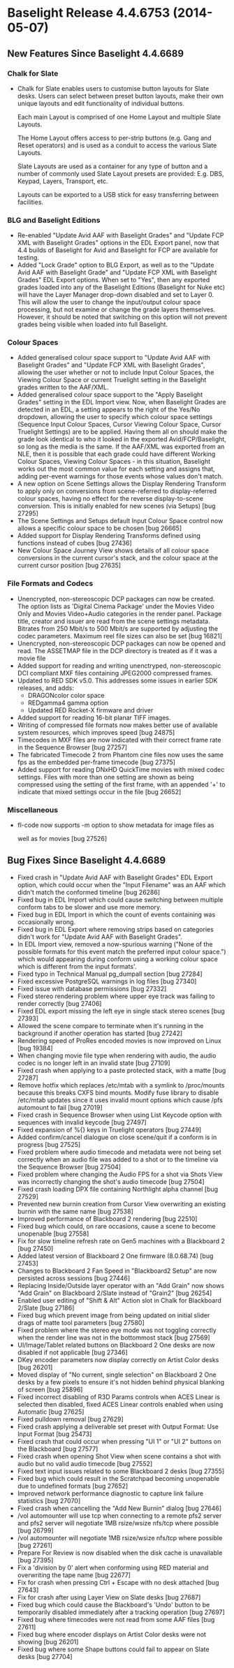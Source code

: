 # Baselight Release 4.4.6753 (2014-05-07)



## New Features Since Baselight 4.4.6689

### Chalk for Slate

*   Chalk for Slate enables users to customise button layouts for Slate desks. Users can select between preset button layouts, make their own unique layouts and edit functionality of individual buttons.

    Each main Layout is comprised of one Home Layout and multiple Slate Layouts.

    The Home Layout offers access to per-strip buttons (e.g. Gang and Reset operators) and is used as a conduit to access the various Slate Layouts.

    Slate Layouts are used as a container for any type of button and a number of commonly used Slate Layout presets are provided: E.g. DBS, Keypad, Layers, Transport, etc.

    Layouts can be exported to a USB stick for easy transferring between facilities.

### BLG and Baselight Editions

* Re-enabled "Update Avid AAF with Baselight Grades" and "Update FCP XML with Baselight Grades" options in the EDL Export panel, now that 4.4 builds of Baselight for Avid and Baselight for FCP are available for testing.
* Added "Lock Grade" option to BLG Export, as well as to the "Update Avid AAF with Baselight Grade" and "Update FCP XML with Baselight Grades" EDL Export options. When set to "Yes", then any exported grades loaded into any of the Baselight Editions (Baselight for Nuke etc) will have the Layer Manager drop-down disabled and set to Layer 0. This will allow the user to change the input/output colour space processing, but not examine or change the grade layers themselves. However, it should be noted that switching on this option will not prevent grades being visible when loaded into full Baselight.

### Colour Spaces

* Added generalised colour space support to "Update Avid AAF with Baselight Grades" and "Update FCP XML with Baselight Grades", allowing the user whether or not to include Input Colour Spaces, the Viewing Colour Space or current Truelight setting in the Baselight grades written to the AAF/XML.
* Added generalised colour space support to the "Apply Baselight Grades" setting in the EDL Import view. Now, when Baselight Grades are detected in an EDL, a setting appears to the right of the Yes/No dropdown, allowing the user to specify which colour space settings (Sequence Input Colour Spaces, Cursor Viewing Colour Space, Cursor Truelight Settings) are to be applied. Having them all on should make the grade look identical to who it looked in the exported Avid/FCP/Baselight, so long as the media is the same. If the AAF/XML was exported from an NLE, then it is possible that each grade could have different Working Colour Spaces, Viewing Colour Spaces - in this situation, Baselight works out the most common value for each setting and assigns that, adding per-event warnings for those events whose values don't match.
* A new option on Scene Settings allows the Display Rendering Transform to apply only on conversions from scene-referred to display-referred colour spaces, having no effect for the reverse display-to-scene conversion. This is initially enabled for new scenes (via Setups) \[bug 27295]
* The Scene Settings and Setups default Input Colour Space control now allows a specific colour space to be chosen \[bug 26665]
* Added support for Display Rendering Transforms defined using functions instead of cubes \[bug 27436]
* New Colour Space Journey View shows details of all colour space conversions in the current cursor's stack, and the colour space at the current cursor position \[bug 27635]

### File Formats and Codecs

* Unencrypted, non-stereoscopic DCP packages can now be created. The option lists as 'Digital Cinema Package' under the Movies Video Only and Movies Video+Audio categories in the render panel. Package title, creator and issuer are read from the scene settings metadata. Bitrates from 250 Mbit/s to 500 Mbit/s are supported by adjusting the codec parameters. Maximum reel file sizes can also be set \[bug 16821]
* Unencrypted, non-stereoscopic DCP packages can now be opened and read. The ASSETMAP file in the DCP directory is treated as if it was a movie file
* Added support for reading and writing unenctryped, non-stereoscopic DCI compliant MXF files containing JPEG2000 compressed frames.
* Updated to RED SDK v5.0. This addresses some issues in earlier SDK releases, and adds:
  * DRAGONcolor color space
  * REDgamma4 gamma option
  * Updated RED Rocket-X firmware and driver
* Added support for reading 16-bit planar TIFF images.
* Writing of compressed file formats now makes better use of available system resources, which improves speed \[bug 24875]
* Timecodes in MXF files are now indicated with their correct frame rate in the Sequence Browser \[bug 27257]
* The fabricated Timecode 2 from Phantom cine files now uses the same fps as the embedded per-frame timecode \[bug 27375]
* Added support for reading DNxHD QuickTime movies with mixed codec settings. Files with more than one setting are shown as being compressed using the setting of the first frame, with an appended '+' to indicate that mixed settings occur in the file \[bug 26652]

### Miscellaneous

*   fl-code now supports -m option to show metadata for image files as

    well as for movies \[bug 27526]

## Bug Fixes Since Baselight 4.4.6689

* Fixed crash in "Update Avid AAF with Baselight Grades" EDL Export option, which could occur when the "Input Filename" was an AAF which didn't match the conformed timeline \[bug 26286]
* Fixed bug in EDL Import which could cause switching between multiple conform tabs to be slower and use more memory.
* Fixed bug in EDL Import in which the count of events containing was occasionally wrong.
* Fixed bug in EDL Export where removing strips based on categories didn't work for "Update Avid AAF with Baselight Grades".
* In EDL Import view, removed a now-spurious warning ("None of the possible formats for this event match the preferred input colour space.") which would appearing during conform using a working colour space which is different from the input formats'.
* Fixed typo in Technical Manual pg\_dumpall section \[bug 27284]
* Fixed excessive PostgreSQL warnings in log files \[bug 27340]
* Fixed issue with database permissions \[bug 27332]
* Fixed stereo rendering problem where upper eye track was failing to render correctly \[bug 27406]
* Fixed EDL export missing the left eye in single stack stereo scenes \[bug 27393]
* Allowed the scene compare to terminate when it's running in the background if another operation has started \[bug 27242]
* Rendering speed of ProRes encoded movies is now improved on Linux \[bug 19384]
* When changing movie file type when rendering with audio, the audio codec is no longer left in an invalid state \[bug 27109]
* Fixed crash when applying to a paste protected stack, with a matte \[bug 27287]
* Remove hotfix which replaces /etc/mtab with a symlink to /proc/mounts because this breaks CXFS bind mounts. Modify fuse library to disable /etc/mtab updates since it uses invalid mount options which cause /pfs automount to fail \[bug 27019]
* Fixed crash in Sequence Browser when using List Keycode option with sequences with invalid keycode \[bug 27497]
* Fixed expansion of %{} keys in Truelight operators \[bug 27449]
* Added confirm/cancel dialogue on close scene/quit if a conform is in progress \[bug 27525]
* Fixed problem where audio timecode and metadata were not being set correctly when an audio file was added to a shot or to the timeline via the Sequence Browser \[bug 27504]
* Fixed problem where changing the Audio FPS for a shot via Shots View was incorrectly changing the shot's audio timecode \[bug 27504]
* Fixed crash loading DPX file containing Northlight alpha channel \[bug 27529]
* Prevented new burnin creation from Cursor View overwriting an existing burnin with the same name \[bug 27538]
* Improved performance of Blackboard 2 rendering \[bug 22510]
* Fixed bug which could, on rare occasions, cause a scene to become unopenable \[bug 27558]
* Fix for slow timeline refresh rate on Gen5 machines with a Blackboard 2 \[bug 27450]
* Added latest version of Blackboard 2 One firmware (8.0.68.74) \[bug 27453]
* Changes to Blackboard 2 Fan Speed in "Blackboard2 Setup" are now persisted across sessions \[bug 27446]
* Replacing Inside/Outside layer operator with an "Add Grain" now shows "Add Grain" on Blackboard 2/Slate instead of "Grain2" \[bug 26254]
* Enabled user editing of "Shift & Alt" Action slot in Chalk for Blackboard 2/Slate \[bug 27186]
* Fixed bug which prevent image from being updated on initial slider drags of matte tool parameters \[bug 27580]
* Fixed problem where the stereo eye mode was not toggling correctly when the render line was not in the bottommost stack \[bug 27569]
* UI/Image/Tablet related buttons on Blackboard 2 One desks are now disabled if not applicable \[bug 27346]
* DKey encoder parameters now display correctly on Artist Color desks \[bug 26201]
* Moved display of "No current, single selection" on Blackboard 2 One desks by a few pixels to ensure it's not hidden behind physical blanking of screen \[bug 25896]
* Fixed incorrect disabling of R3D Params controls when ACES Linear is selected then disabled, fixed ACES Linear controls enabled when using Automatic \[bug 27625]
* Fixed pulldown removal \[bug 27629]
* Fixed crash applying a deliverable set preset with Output Format: Use Input Format \[bug 25473]
* Fixed crash that could occur when pressing "UI 1" or "UI 2" buttons on the Blackboard \[bug 27577]
* Fixed crash when opening Shot View when scene contains a shot with audio but no valid audio timecode \[bug 27552]
* Fixed text input issues related to some Blackboard 2 desks \[bug 27355]
* Fixed bug which could result in the Scratchpad becoming unopenable due to undefined formats \[bug 27652]
* Improved network performance diagnostic to capture link failure statistics \[bug 27070]
* Fixed crash when cancelling the "Add New Burnin" dialog \[bug 27646]
* /vol automounter will use tcp when connecting to a remote pfs2 server and pfs2 server will negotiate 1MB rsize/wsize nfs/tcp where possible \[bug 26799]
* /vol automounter will negotiate 1MB rsize/wsize nfs/tcp where possible \[bug 27261]
* Prepare For Review is now disabled when the disk cache is unavailable \[bug 27395]
* Fix a 'division by 0' alert when conforming using RED material and overwriting the tape name \[bug 22677]
* Fix for crash when pressing Ctrl + Escape with no desk attached \[bug 27643]
* Fix for crash after using Layer View on Slate desks \[bug 27687]
* Fixed bug which could cause the Blackboard's 'Undo' button to be temporarily disabled immediately after a tracking operation \[bug 27697]
* Fixed bug where timecodes were not read from some AAF files \[bug 27611]
* Fixed bug where encoder displays on Artist Color desks were not showing \[bug 26201]
* Fixed bug where some Shape buttons could fail to appear on Slate desks \[bug 27704]
